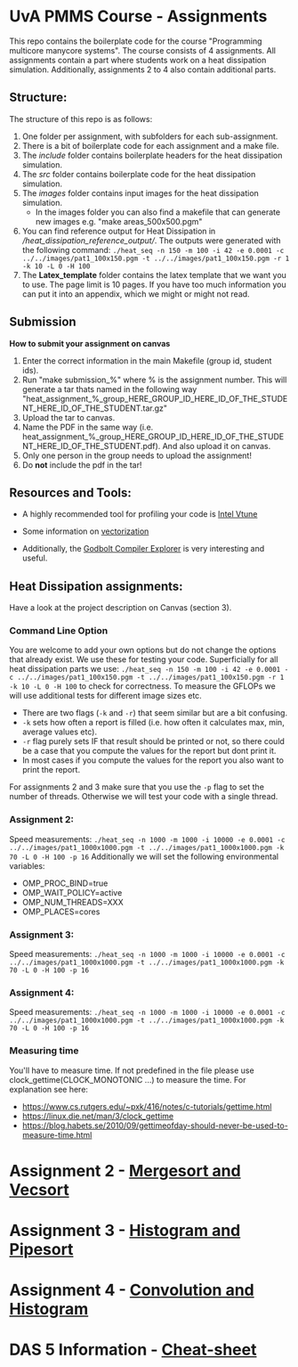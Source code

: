 # UvA PMMS Course - Assignments 
This repo contains the boilerplate code for the course "Programming multicore manycore systems".
The course consists of 4 assignments. All assignments contain a part where students work on a heat dissipation simulation.
Additionally, assignments 2 to 4 also contain additional parts. 

## Structure:
The structure of this repo is as follows:
1) One folder per assignment, with subfolders for each sub-assignment. 
2) There is a bit of boilerplate code for each assignment and a make file. 
3) The *include* folder contains boilerplate headers for the heat dissipation simulation.
4) The *src* folder contains boilerplate code for the heat dissipation simulation.
5) The *images* folder contains input images for the heat dissipation simulation.
    - In the images folder you can also find a makefile that can generate new images e.g. "make areas_500x500.pgm"
6) You can find reference output for Heat Dissipation in */heat_dissipation_reference_output/*. 
The outputs were generated with the following command: `./heat_seq -n 150 -m 100 -i 42 -e 0.0001 -c ../../images/pat1_100x150.pgm -t ../../images/pat1_100x150.pgm -r 1 -k 10 -L 0 -H 100`
7) The **Latex_template** folder contains the latex template that we want you to use. The page limit is 10 pages. If you have too much information you can put it into an appendix, which we might or might not read.

## Submission
**How to submit your assignment on canvas**
1) Enter the correct information in the main Makefile (group id, student ids).
2) Run "make submission_%" where % is the assignment number. This will generate a tar thats named in the following way "heat_assignment_%_group_HERE_GROUP_ID_HERE_ID_OF_THE_STUDENT_HERE_ID_OF_THE_STUDENT.tar.gz"
3) Upload the tar to canvas. 
4) Name the PDF in the same way (i.e. heat_assignment_%_group_HERE_GROUP_ID_HERE_ID_OF_THE_STUDENT_HERE_ID_OF_THE_STUDENT.pdf). And also upload it on canvas. 
5) Only one person in the group needs to upload the assignment! 
6) Do **not** include the pdf in the tar! 
 
## Resources and Tools:

- A highly recommended tool for profiling your code is [Intel Vtune](https://software.intel.com/content/www/us/en/develop/tools/oneapi/components/vtune-profiler.html)

- Some information on [vectorization](https://software.intel.com/content/www/us/en/develop/articles/recognizing-and-measuring-vectorization-performance.html)

- Additionally, the [Godbolt Compiler Explorer](https://godbolt.org/) is very interesting and useful. 

## Heat Dissipation assignments: 
Have a look at the project description on Canvas (section 3).

### Command Line Option
 You are welcome to add your own options but do not change the options that already exist. We use these for testing your code. 
Superficially for all heat dissipation parts we use: `./heat_seq -n 150 -m 100 -i 42 -e 0.0001 -c ../../images/pat1_100x150.pgm -t ../../images/pat1_100x150.pgm -r 1 -k 10 -L 0 -H 100` to check for correctness.
To measure the GFLOPs we will use additional tests for different image sizes etc. 

- There are two flags (`-k` and `-r`) that seem similar but are a bit confusing. 
- `-k` sets how often a report is filled (i.e. how often it calculates max, min, average values etc).
- `-r` flag purely sets IF that result should be printed or not, so there could be a case that you compute the values for the report but dont print it.
- In most cases if you compute the values for the report you also want to print the report. 

For assignments 2 and 3 make sure that you use the `-p` flag to set the number of threads. Otherwise we will test your code with a single thread. 

### Assignment 2:
Speed measurements: 
`./heat_seq -n 1000 -m 1000 -i 10000 -e 0.0001 -c ../../images/pat1_1000x1000.pgm -t ../../images/pat1_1000x1000.pgm -k 70 -L 0 -H 100 -p 16`
Additionally we will set the following environmental variables:
- OMP_PROC_BIND=true
- OMP_WAIT_POLICY=active
- OMP_NUM_THREADS=XXX
- OMP_PLACES=cores

### Assignment 3:
Speed measurements: 
`./heat_seq -n 1000 -m 1000 -i 10000 -e 0.0001 -c ../../images/pat1_1000x1000.pgm -t ../../images/pat1_1000x1000.pgm -k 70 -L 0 -H 100 -p 16`

### Assignment 4:
Speed measurements: 
`./heat_seq -n 1000 -m 1000 -i 10000 -e 0.0001 -c ../../images/pat1_1000x1000.pgm -t ../../images/pat1_1000x1000.pgm -k 70 -L 0 -H 100 -p 16`


### Measuring time 
You'll have to measure time. If not predefined in the file please use clock_gettime(CLOCK_MONOTONIC ...) to measure the time. For explanation see here: 
- https://www.cs.rutgers.edu/~pxk/416/notes/c-tutorials/gettime.html
- https://linux.die.net/man/3/clock_gettime
- https://blog.habets.se/2010/09/gettimeofday-should-never-be-used-to-measure-time.html

# Assignment 2 - [Mergesort and Vecsort](https://bitbucket.org/uva-sne/pmms-heat-diffusion/src/master/assignment_2/README.md)


# Assignment 3 - [Histogram and Pipesort](https://bitbucket.org/uva-sne/pmms-heat-diffusion/src/master/assignment_3/README.md)


# Assignment 4 - [Convolution and Histogram](https://bitbucket.org/uva-sne/pmms-heat-diffusion/src/master/assignment_4/README.md)

# DAS 5 Information - [Cheat-sheet](https://bitbucket.org/uva-sne/pmms-heat-diffusion/src/master/DAS5_cheatsheet.md)



